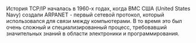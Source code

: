 История TCP/IP началась в 1960-х годах, когда ВМС США (United States Navy) создали ARPANET - первый сетевой протокол, который использовался для связи между компьютерами. В то время это был очень сложный и специализированный процесс, требовавший значительных знаний в области электроники и программирования.